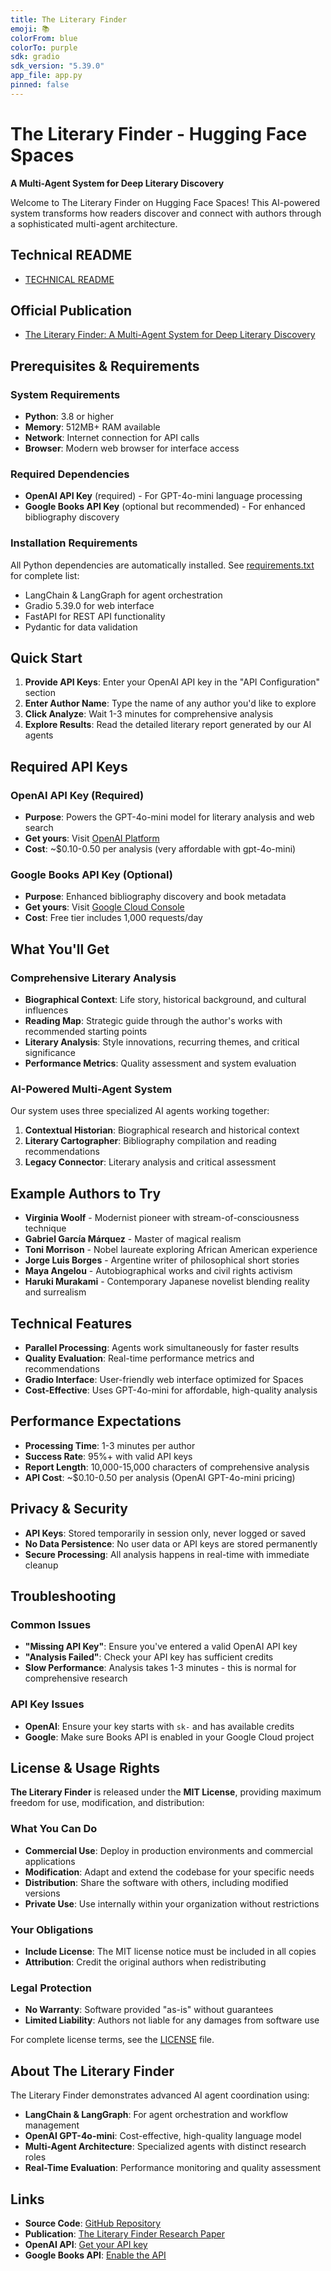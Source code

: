 ```yaml
---
title: The Literary Finder
emoji: 📚
colorFrom: blue
colorTo: purple
sdk: gradio
sdk_version: "5.39.0"
app_file: app.py
pinned: false
---
```


# The Literary Finder - Hugging Face Spaces

**A Multi-Agent System for Deep Literary Discovery**

Welcome to The Literary Finder on Hugging Face Spaces! This AI-powered system transforms how readers discover and connect with authors through a sophisticated multi-agent architecture.

## Technical README

- [TECHNICAL README](TECHNICAL_README.md)

## Official Publication

- [The Literary Finder: A Multi-Agent System for Deep Literary Discovery](https://app.readytensor.ai/publications/the-literary-finder-a-multi-agent-system-for-deep-literary-discovery-BY7PEDORLEaW)

## Prerequisites & Requirements

### System Requirements
- **Python**: 3.8 or higher
- **Memory**: 512MB+ RAM available
- **Network**: Internet connection for API calls
- **Browser**: Modern web browser for interface access

### Required Dependencies
- **OpenAI API Key** (required) - For GPT-4o-mini language processing
- **Google Books API Key** (optional but recommended) - For enhanced bibliography discovery

### Installation Requirements
All Python dependencies are automatically installed. See [requirements.txt](requirements.txt) for complete list:
- LangChain & LangGraph for agent orchestration
- Gradio 5.39.0 for web interface
- FastAPI for REST API functionality
- Pydantic for data validation

## Quick Start

1. **Provide API Keys**: Enter your OpenAI API key in the "API Configuration" section
2. **Enter Author Name**: Type the name of any author you'd like to explore
3. **Click Analyze**: Wait 1-3 minutes for comprehensive analysis
4. **Explore Results**: Read the detailed literary report generated by our AI agents

## Required API Keys

### OpenAI API Key (Required)

- **Purpose**: Powers the GPT-4o-mini model for literary analysis and web search
- **Get yours**: Visit [OpenAI Platform](https://platform.openai.com/)
- **Cost**: ~$0.10-0.50 per analysis (very affordable with gpt-4o-mini)

### Google Books API Key (Optional)

- **Purpose**: Enhanced bibliography discovery and book metadata
- **Get yours**: Visit [Google Cloud Console](https://console.cloud.google.com/)
- **Cost**: Free tier includes 1,000 requests/day

## What You'll Get

### Comprehensive Literary Analysis

- **Biographical Context**: Life story, historical background, and cultural influences
- **Reading Map**: Strategic guide through the author's works with recommended starting points
- **Literary Analysis**: Style innovations, recurring themes, and critical significance
- **Performance Metrics**: Quality assessment and system evaluation

### AI-Powered Multi-Agent System

Our system uses three specialized AI agents working together:

1. **Contextual Historian**: Biographical research and historical context
2. **Literary Cartographer**: Bibliography compilation and reading recommendations
3. **Legacy Connector**: Literary analysis and critical assessment

## Example Authors to Try

- **Virginia Woolf** - Modernist pioneer with stream-of-consciousness technique
- **Gabriel García Márquez** - Master of magical realism
- **Toni Morrison** - Nobel laureate exploring African American experience
- **Jorge Luis Borges** - Argentine writer of philosophical short stories
- **Maya Angelou** - Autobiographical works and civil rights activism
- **Haruki Murakami** - Contemporary Japanese novelist blending reality and surrealism

## Technical Features

- **Parallel Processing**: Agents work simultaneously for faster results
- **Quality Evaluation**: Real-time performance metrics and recommendations
- **Gradio Interface**: User-friendly web interface optimized for Spaces
- **Cost-Effective**: Uses GPT-4o-mini for affordable, high-quality analysis

## Performance Expectations

- **Processing Time**: 1-3 minutes per author
- **Success Rate**: 95%+ with valid API keys
- **Report Length**: 10,000-15,000 characters of comprehensive analysis
- **API Cost**: ~$0.10-0.50 per analysis (OpenAI GPT-4o-mini pricing)

## Privacy & Security

- **API Keys**: Stored temporarily in session only, never logged or saved
- **No Data Persistence**: No user data or API keys are stored permanently
- **Secure Processing**: All analysis happens in real-time with immediate cleanup

## Troubleshooting

### Common Issues

- **"Missing API Key"**: Ensure you've entered a valid OpenAI API key
- **"Analysis Failed"**: Check your API key has sufficient credits
- **Slow Performance**: Analysis takes 1-3 minutes - this is normal for comprehensive research

### API Key Issues

- **OpenAI**: Ensure your key starts with `sk-` and has available credits
- **Google**: Make sure Books API is enabled in your Google Cloud project

## License & Usage Rights

**The Literary Finder** is released under the **MIT License**, providing maximum freedom for use, modification, and distribution:

### What You Can Do
- **Commercial Use**: Deploy in production environments and commercial applications
- **Modification**: Adapt and extend the codebase for your specific needs
- **Distribution**: Share the software with others, including modified versions
- **Private Use**: Use internally within your organization without restrictions

### Your Obligations
- **Include License**: The MIT license notice must be included in all copies
- **Attribution**: Credit the original authors when redistributing

### Legal Protection
- **No Warranty**: Software provided "as-is" without guarantees
- **Limited Liability**: Authors not liable for any damages from software use

For complete license terms, see the [LICENSE](LICENSE) file.

## About The Literary Finder

The Literary Finder demonstrates advanced AI agent coordination using:

- **LangChain & LangGraph**: For agent orchestration and workflow management
- **OpenAI GPT-4o-mini**: Cost-effective, high-quality language model
- **Multi-Agent Architecture**: Specialized agents with distinct research roles
- **Real-Time Evaluation**: Performance monitoring and quality assessment

## Links

- **Source Code**: [GitHub Repository](https://github.com/poacosta/literary-finder)
- **Publication**: [The Literary Finder Research Paper](https://app.readytensor.ai/publications/the-literary-finder-a-multi-agent-system-for-deep-literary-discovery-BY7PEDORLEaW)
- **OpenAI API**: [Get your API key](https://platform.openai.com/)
- **Google Books API**: [Enable the API](https://console.cloud.google.com/)
